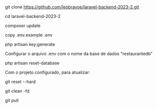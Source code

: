 git clone https://github.com/leobravoe/laravel-backend-2023-2.git

cd laravel-backend-2023-2

composer update

copy .env.example .env

php artisan key:generate

Configurar o arquivo .env com o nome da base de dados "restaurantedb"

php artisan reset-database

Com o projeto configurado, para atualizar:

git reset --hard

git clean -fd

git pull